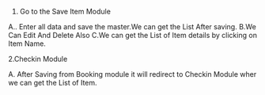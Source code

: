 

1. Go to the Save Item Module 

A.. Enter  all data and save the master.We can get the List After saving.
B.We Can Edit And Delete Also
C.We can get the List of Item details by clicking on Item Name.



2.Checkin Module

A. After Saving from Booking module it will redirect to Checkin Module wher we can get the List of Item.

